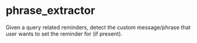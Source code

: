 # phrase_extractor
Given a query related reminders, detect the custom message/phrase that user wants to set the reminder for (if present).
